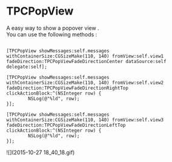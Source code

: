 # TPCPopView
A easy way to show a popover view .<br>
You can use the following methods :<br>

```objc

[TPCPopView showMessages:self.messages withContainerSize:CGSizeMake(110, 140) fromView:self.view1 fadeDirection:TPCPopViewFadeDirectionCenter dataSource:self delegate:self];

[TPCPopView showMessages:self.messages withContainerSize:CGSizeMake(110, 140) fromView:self.view2 fadeDirection:TPCPopViewFadeDirectionRightTop clickActionBlock:^(NSInteger row) {
        NSLog(@"%ld", row);
}];

[TPCPopView showMessages:self.messages withContainerSize:CGSizeMake(110, 140) fromView:self.view3 fadeDirection:TPCPopViewFadeDirectionLeftTop clickActionBlock:^(NSInteger row) {
        NSLog(@"%ld", row);
}];
```

![](2015-10-27 18_40_18.gif)
